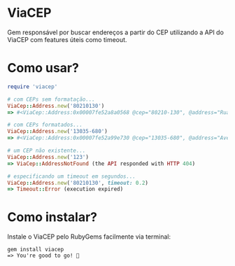 # ViaCEP
Gem responsável por buscar endereços a partir do CEP utilizando a API do ViaCEP com features úteis como timeout.

# Como usar?

```ruby
require 'viacep'

# com CEPs sem formatação...
ViaCep::Address.new('80210130')
=> #<ViaCep::Address:0x00007fe52a8a0568 @cep="80210-130", @address="Rua José Ananias Mauad", @neighborhood="Jardim Botânico", @city="Curitiba", @state="PR", @ibge="4106902", @gia="">

# com CEPs formatados...
ViaCep::Address.new('13035-680')
=> #<ViaCep::Address:0x00007fe52a99e730 @cep="13035-680", @address="Avenida João Jorge", @neighborhood="Vila Industrial", @city="Campinas", @state="SP", @ibge="3509502", @gia="2446">

# um CEP não existente...
ViaCep::Address.new('123')
=> ViaCep::AddressNotFound (the API responded with HTTP 404)

# especificando um timeout em segundos...
ViaCep::Address.new('80210130', timeout: 0.2)
=> Timeout::Error (execution expired)
```

# Como instalar?
Instale o ViaCEP pelo RubyGems facilmente via terminal:
```
gem install viacep
=> You're good to go! 🚀
```
